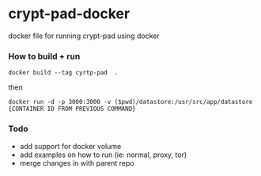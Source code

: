 # crypt-pad-docker
docker file for running crypt-pad using docker

### How to build + run
```
docker build --tag cyrtp-pad  .
```
then 
```
docker run -d -p 3000:3000 -v ($pwd)/datastore:/usr/src/app/datastore {CONTAINER ID FROM PREVIOUS COMMAND}
```

### Todo
- add support for docker volume
- add examples on how to run (ie: normal, proxy, tor)
- merge changes in with parent repo
